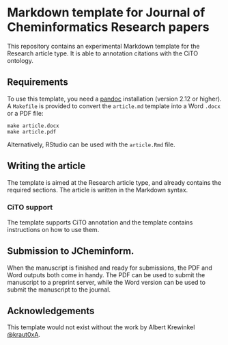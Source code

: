 # Markdown template for Journal of Cheminformatics Research papers

This repository contains an experimental Markdown template for
the Research article type. It is able to annotation citations
with the CiTO ontology.

## Requirements

To use this template, you need a [pandoc]() installation
(version 2.12 or higher). A `Makefile` is provided to convert
the `article.md` template into a Word `.docx` or a PDF file:

```shell
make article.docx
make article.pdf
```

Alternatively, RStudio can be used with the `article.Rmd` file.

## Writing the article

The template is aimed at the Research article type, and already
contains the required sections. The article is written in the 
Markdown syntax.

### CiTO support

The template supports CiTO annotation and the template contains
instructions on how to use them.

## Submission to JCheminform.

When the manuscript is finished and ready for submissions, the
PDF and Word outputs both come in handy. The PDF can be used
to submit the manuscript to a preprint server, while the Word
version can be used to submit the manuscript to the journal.

## Acknowledgements

This template would not exist without the work by 
Albert Krewinkel [@kraut0xA](https://twitter.com/kraut0xA).


